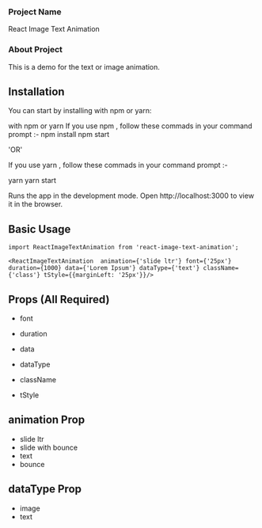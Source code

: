 ### Project Name
React Image Text Animation

### About Project

This is a demo for the text or image animation.

## Installation
You can start by installing with npm or yarn:

with npm or yarn
If you use npm , follow these commads in your command prompt :- npm install npm start

'OR'

If you use yarn , follow these commads in your command prompt :-

yarn yarn start

Runs the app in the development mode.
Open http://localhost:3000 to view it in the browser.



## Basic Usage


`import ReactImageTextAnimation from 'react-image-text-animation';`



```
<ReactImageTextAnimation  animation={'slide ltr'} font={'25px'} duration={1000} data={'Lorem Ipsum'} dataType={'text'} className={'class'} tStyle={{marginLeft: '25px'}}/>

```


## Props (All Required)



* font 

* duration 

* data 

* dataType

* className 

* tStyle 




## animation Prop

* slide ltr
* slide with bounce
* text
* bounce

## dataType Prop

* image
* text